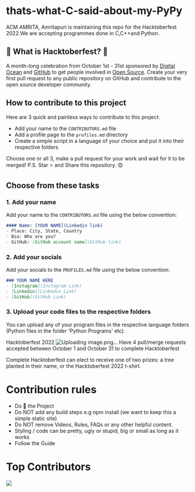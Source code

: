 # thats-what-C-said-about-my-PyPy
ACM AMRITA, Amritapuri is maintaining this repo for the Hacktoberfest 2022.We are accepting programmes done in C,C++and Python.

## 🎃 What is Hacktoberfest? 🎃
A month-long celebration from October 1st - 31st sponsored by [Digital Ocean](https://hacktoberfest.digitalocean.com/) and [GitHub](https://github.com/blog/2433-celebrate-open-source-this-october-with-hacktoberfest) to get people involved in [Open Source](https://github.com/open-source). Create your very first pull request to any public repository on GitHub and contribute to the open source developer community.
## How to contribute to this project
Here are 3 quick and painless ways to contribute to this project:

* Add your name to the `CONTRIBUTORS.md` file
* Add a profile page to the `profiles.md` directory
* Create a simple script in a language of your choice and put it into their respective folders

Choose one or all 3, make a pull request for your work and wait for it to be merged!
P.S. Star ⭐ and Share this repository. 😍

## Choose from these tasks
### 1. Add your name
Add your name to the `CONTRIBUTORS.md` file using the below convention:

```markdown
#### Name: [YOUR NAME](Linkedin link)
- Place: City, State, Country
- Bio: Who are you?
- GitHub: [GitHub account name](GitHub link)
```
### 2. Add your socials
Add your socials to the `PROFILES.md` file using the below convention:

```markdown
### YOUR NAME HERE
- [Instagram](Instagram Link)
- [Linkedin](Linkedin Link)
- [GitHub](GitHub Link)
```

### 3. Upload your code files to the respective folders
You can upload any of your program files in the respective language folders (Python files in the folder 'Python Programs' etc).

Hacktoberfest 2022
![Uploading image.png…](https://github.com/fineanmol/Hacktoberfest2022/raw/master/scripts/Event_Completed_.png)
Have 4 pull/merge requests accepted between October 1 and October 31 to complete Hacktoberfest

Complete Hacktoberfest can elect to receive one of two prizes: a tree planted in their name, or the Hacktoberfest 2022 t-shirt.

# Contribution rules

- Do 🌟 the Project
- Do NOT add any build steps e.g npm install (we want to keep this a simple static site)
- Do NOT remove Videos, Rules, FAQs or any other helpful content.
- Styling / code can be pretty, ugly or stupid, big or small as long as it works
- Follow the Guide

# Top Contributors
<a href="https://github.com/ACM-Amrita-Amritapuri/thats-what-C-said-about-my-PyPy/graphs/contributors">
  <img src="https://contrib.rocks/image?repo=ACM-Amrita-Amritapuri/thats-what-C-said-about-my-PyPy" />
</a>


